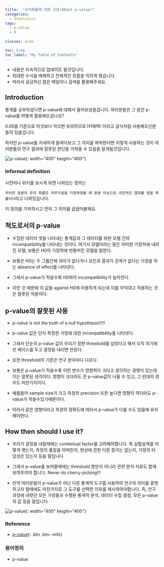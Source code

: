 ```yaml
---
title:  "유의확률에 대한 고찰(About p-value)"
categories:
  - Statistics
tags:
  - p-value
  - R
  
classes: wide

toc: true
toc_label: "My Table of Contents"
---
```

* 내용은 지속적으로 업데이트 될것입니다.
* 최대한 수식을 배제하고 전체적인 흐름을 익히게 했습니다.
* 따라서 궁금하신 점은 메일이나 검색을 활용해주세요.

## Introduction

통계를 공부하셨다면 p-value에 대해서 들어보셨을겁니다. 여러분들은 그 동안 p-value를 어떻게 활용해오셨나요? 

0.05를 기준으로 이것보다 작으면 유의하므로 H1채택! 이라고 공식처럼 사용해오신분들이 있을겁니다.

하지만 p-value를 자세하게 들여다보고 그 의미를 파악한다면 이렇게 사용하는 것이 여러분들의 연구 결과에 잘못된 판단을 가져올 수 있음을 알게될것입니다.

![p-value](https://sciencebasedmedicine.org/wp-content/uploads/2017/08/p_value.png "https://sciencebasedmedicine.org/wp-content/uploads/2017/08/p_value.png"){: width="400" height="400"}

### Informal definition
사전이나 위키를 보시게 되면 나와있는 정의는 

`주어진 표본의 유의 확률은 귀무가설을 가정하였을 때 표본 이상으로 극단적인 결과를 얻을 확률이다`라고 나와있습니다.

이 정의를 기억하시고 먼저 그 의미를 곱씹어볼께요.

## 척도로서의 p-value

* 수집된 데이터 셋을 나타내는 통계값과 그 데이터를 위한 모델 간의 incompatibility를 나타내는 것이다. 여기서 모델이라는 말은 어떠한 가정하에 내려진 모델, 보통은 H0의 가정하에 만들어진 모델을 말한다.

* 보통은 H0는 두 그룹간에 차이가 없다거나 요인과 결과가 관계가 없다는 가정을 하는 absence of effect를 나타낸다.

* 그래서 p-value가 작을수록 H0와의 incompatibility가 높아진다.

* 이런 것 때문에 이 값을 against  H0에 이용하게 되는데 이를 무턱대고 적용하는 것은 잘못된 적용이다.

## p-value의 잘못된 사용

* p-value is not the truth of a null hypothesis!!!!!

* p-value 값은 단지 특정한 가정에 대한 incompatibility를 나타낸다.

* 그래서 단순히 p-value 값이 우리가 정한 threshold를 넘었다고 해서 오직 여기에만 베이스를 두고 결정을 내리면 안된다.

* 또한 threshold의 기준은 연구 분야마다 다르다.

* 보통은 p-value가 작을수록 어떤 변수가 영향력이 크다고 생각하는 경향이 있는데 이는 잘못된 생각이다. 영향이 크더라도 큰 p-value값이 나올 수 있고, 그 반대의 경우도 마찬가지이다.

* 예를들어 sample size가 크고 측정의 precision 또한 높다면 영향이 작더라도 p-value가 작을수있기때문이다.

* 따라서 같은 영향이라고 측정의 정확도에 따라서 p-value가 다를 수도 있음에 유의해야한다.

## How then should I use it?

* 우리가 결정을 내릴때에는 contextual factor를 고려해야합니다. 즉 실험설계를 어떻게 햇는지, 측정의 품질을 어떠한지, 현상에 관한 다른 증거는 없는지, 가정의 타당성은 있는지 등을 말입니다.

* 그래서 p-value를 보여줄때에는 threshold 뿐만이 아니라 관련 분석 자료도 함께 보여주어야 합니다. Never do cherry-picking!!!

* 만약 여러분들이 p-value가 아닌 다른 통계적 도구를 사용하여 연구의 의미를 증명하고자 할때에도 마찬가지로 그 도구를 선택한 이유를 제시하여야합니다. 즉, 연구과정에 내렷던 모든 가정들과 수행된 통계적 분석, 데이터 수집 결정, 모든 p-value의 값 등을 말입니다.

![p-value](https://upload.wikimedia.org/wikipedia/commons/thumb/3/3a/P-value_in_statistical_significance_testing.svg/400px-P-value_in_statistical_significance_testing.svg.png){: width="400" height="400"}

>
### Reference 
* [p-value](https://ko.wikipedia.org/wiki/%EC%9C%A0%EC%9D%98_%ED%99%95%EB%A5%A0){: .btn .btn--info}

>
### 용어정리 
* p-value
